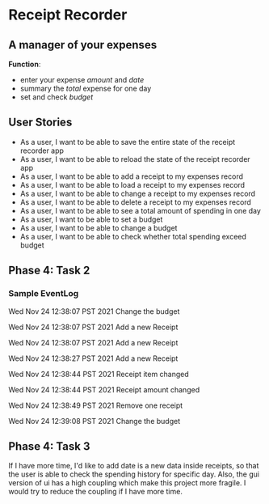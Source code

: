 # Receipt Recorder

## A manager of your expenses

**Function**:
- enter your expense *amount* and *date*
- summary the *total* expense for one day
- set and check *budget*

## User Stories

- As a user, I want to be able to save the entire state of the receipt recorder app
- As a user, I want to be able to reload the state of the receipt recorder app
- As a user, I want to be able to add a receipt to my expenses record
- As a user, I want to be able to load a receipt to my expenses record
- As a user, I want to be able to change a receipt to my expenses record
- As a user, I want to be able to delete a receipt to my expenses record
- As a user, I want to be able to see a total amount of spending in one day
- As a user, I want to be able to set a budget
- As a user, I want to be able to change a budget
- As a user, I want to be able to check whether total spending exceed budget

## Phase 4: Task 2
### Sample EventLog

Wed Nov 24 12:38:07 PST 2021
Change the budget

Wed Nov 24 12:38:07 PST 2021
Add a new Receipt

Wed Nov 24 12:38:07 PST 2021
Add a new Receipt

Wed Nov 24 12:38:27 PST 2021
Add a new Receipt

Wed Nov 24 12:38:44 PST 2021
Receipt item changed

Wed Nov 24 12:38:44 PST 2021
Receipt amount changed

Wed Nov 24 12:38:49 PST 2021
Remove one receipt

Wed Nov 24 12:39:08 PST 2021
Change the budget

## Phase 4: Task 3
If I have more time, I'd like to add date is a new data inside receipts,
so that the user is able to check the spending history for specific day. 
Also, the gui version of ui has a high coupling which make this project 
more fragile. I would try to reduce the coupling if I have more time.